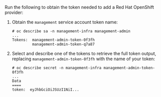 Run the following to obtain the token needed to add a Red Hat OpenShift provider:

1.  Obtain the `management` service account token name:

        # oc describe sa -n management-infra management-admin
        ...
        Tokens:  management-admin-token-0f3fh
                 management-admin-token-q7a87

2.  Select and describe one of the tokens to retrieve the full token
    output, replacing `management-admin-token-0f3fh` with the name of
    your token:

        # oc describe secret -n management-infra management-admin-token-0f3fh
        ...
        Data
        ====
        token:  eyJhbGciOiJSUzI1NiI...
